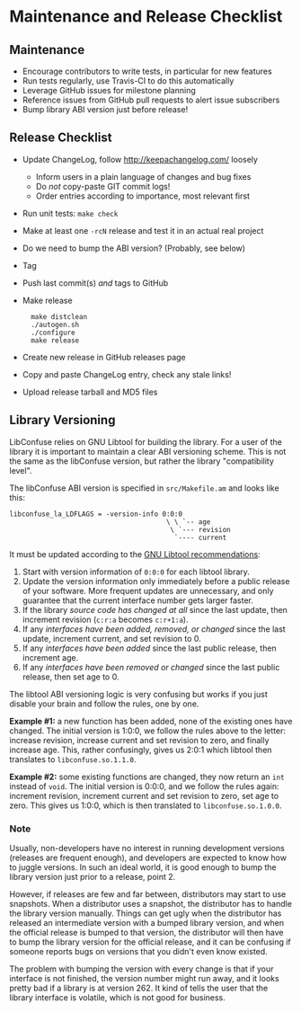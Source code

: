 Maintenance and Release Checklist
=================================

Maintenance
-----------

* Encourage contributors to write tests, in particular for new features
* Run tests regularly, use Travis-CI to do this automatically
* Leverage GitHub issues for milestone planning
* Reference issues from GitHub pull requests to alert issue subscribers
* Bump library ABI version just before release!


Release Checklist
-----------------

* Update ChangeLog, follow http://keepachangelog.com/ loosely
  - Inform users in a plain language of changes and bug fixes
  - Do *not* copy-paste GIT commit logs!
  - Order entries according to importance, most relevant first
* Run unit tests: `make check`
* Make at least one `-rcN` release and test it in an actual real project
* Do we need to bump the ABI version? (Probably, see below)
* Tag
* Push last commit(s) *and* tags to GitHub
* Make release

        make distclean
        ./autogen.sh
        ./configure
        make release

* Create new release in GitHub releases page
* Copy and paste ChangeLog entry, check any stale links!
* Upload release tarball and MD5 files


Library Versioning
------------------

LibConfuse relies on GNU Libtool for building the library.  For a user
of the library it is important to maintain a clear ABI versioning
scheme.  This is not the same as the libConfuse version, but rather the
library "compatibility level".

The libConfuse ABI version is specified in `src/Makefile.am` and looks
like this:

    libconfuse_la_LDFLAGS = -version-info 0:0:0
                                           \ \ `-- age
                                            \ `--- revision
                                             `---- current

It must be updated according to the [GNU Libtool recommendations][1]:

1. Start with version information of `0:0:0` for each libtool library.
2. Update the version information only immediately before a public
   release of your software.  More frequent updates are unnecessary, and
   only guarantee that the current interface number gets larger faster.
3. If the library *source code has changed at all* since the last update,
   then increment revision (`c:r:a` becomes `c:r+1:a`).
4. If any *interfaces have been added, removed, or changed* since the
   last update, increment current, and set revision to 0.
5. If any *interfaces have been added* since the last public release,
   then increment age.
6. If any *interfaces have been removed or changed* since the last
   public release, then set age to 0.

The libtool ABI versioning logic is very confusing but works if you just
disable your brain and follow the rules, one by one.

**Example #1:** a new function has been added, none of the existing ones
have changed.  The initial version is 1:0:0, we follow the rules above to
the letter: increase revision, increase current and set revision to zero,
and finally increase age.  This, rather confusingly, gives us 2:0:1 which
libtool then translates to `libconfuse.so.1.1.0`.

**Example #2:** some existing functions are changed, they now return an
`int` instead of `void`.  The initial version is 0:0:0, and we follow the
rules again: increment revision, increment current and set revision to
zero, set age to zero.  This gives us 1:0:0, which is then translated to
 `libconfuse.so.1.0.0`.

### Note

Usually, non-developers have no interest in running development versions
(releases are frequent enough), and developers are expected to know how
to juggle versions.  In such an ideal world, it is good enough to bump
the library version just prior to a release, point 2.

However, if releases are few and far between, distributors may start to
use snapshots.  When a distributor uses a snapshot, the distributor has
to handle the library version manually.  Things can get ugly when the
distributor has released an intermediate version with a bumped library
version, and when the official release is bumped to that version, the
distributor will then have to bump the library version for the official
release, and it can be confusing if someone reports bugs on versions
that you didn't even know existed.

The problem with bumping the version with every change is that if your
interface is not finished, the version number might run away, and it
looks pretty bad if a library is at version 262.  It kind of tells the
user that the library interface is volatile, which is not good for
business.

[1]: https://www.gnu.org/software/libtool/manual/html_node/Updating-version-info.html
